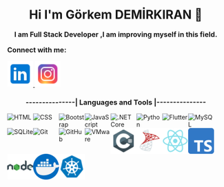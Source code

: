 

<!-- FONT AWESOME -->
<link rel="stylesheet" href="https://cdnjs.cloudflare.com/ajax/libs/font-awesome/6.7.2/css/all.min.css" integrity="sha512-Evv84Mr4kqVGRNSgIGL/F/aIDqQb7xQ2vcrdIwxfjThSH8CSR7PBEakCr51Ck+w+/U6swU2Im1vVX0SVk9ABhg==" crossorigin="anonymous" referrerpolicy="no-referrer" />
<!-- CCS -->
<link rel="stylesheet" href="style.css">




<!-- ______________________________________________________________ -->
<h1 style="text-align:center;">Hi  I'm Görkem DEMİRKIRAN 👋</h1> 
<!-- ______________________________________________________________ -->

<p style="font-size:16px; font-weight:bold; text-align:center;">
    I am Full Stack Developer ,I am improving myself in this field.
 </p>
<!-- ______________________________________________________________ -->
<p style="font-size:16px; font-weight:bold;">
    Connect with me:
 </p>
<!-- ______________________________________________________________ -->


<!-- ______________________________________________________________ -->
<!-- LinkedIn hesabım -->
<a href="www.linkedin.com/in/görkem-demirkiran-406ba720b/">
    <img src="icons/linkedIn.png" alt="linkedın" width="60" style="display: inline-block;">
</a>
<!-- ınstagram hesabım -->
<a href="https://www.instagram.com/gorkemdemrkrn">
    <img src="icons/instagram.png" alt="instagram" width="60" style="display: inline-block;">
</a>

<!-- ______________________________________________________________ -->

<p style="font-size:16px; font-weight:bold;">
    <h3 style="text-align:center; font-weight:bold" style="color:yellow;">
    ---------------|   Languages and Tools   |---------------
    </h3>
</p>

<div style="display: flex; flex-wrap: wrap;">
  <img src="https://cdn.simpleicons.org/html5/%23E34F26" alt="HTML" width="60">
  <img src="https://cdn.simpleicons.org/css3/%231572B6" alt="CSS" width="60">
  <img src="https://cdn.simpleicons.org/bootstrap/%23563D7C" alt="Bootstrap" width="60">
  <img src="https://cdn.simpleicons.org/javascript/%23F7DF1E" alt="JavaScript" width="60">
  <img src="https://cdn.simpleicons.org/dotnet/%23631983" alt=".NET Core" width="60">
  <img src="https://cdn.simpleicons.org/python/%233776AB" alt="Python" width="60">
  <img src="https://cdn.simpleicons.org/flutter/%2302569B" alt="Flutter" width="60">
  <img src="https://cdn.simpleicons.org/mysql/%234479A1" alt="MySQL" width="60">
  <img src="https://cdn.simpleicons.org/sqlite/%2307405E" alt="SQLite" width="60">
  <img src="https://cdn.simpleicons.org/git/%23F05032" alt="Git" width="60">
  <img src="https://cdn.simpleicons.org/github/%23181717" alt="GitHub" width="60">
  <img src="https://cdn.simpleicons.org/vmware/%23160F29" alt="VMware" width="60">
  <img src="icons/csharp.png" alt="C#" width="60">
  <img src="icons/mssql.png" alt="MSSQL" width="60">

  <img src="icons/reactnative.png" alt="React Native" width="60">
  <img src="icons/typescript.png" alt="MSSQL" width="60">
  <img src="icons/nodejs.png" alt="MSSQL" width="60">
  <img src="icons/docker.png" alt="MSSQL" width="60">
  <img src="icons/kubernetes.png" alt="MSSQL" width="60" style="color: #326CE5">
</div>

<!--
**GORKEMDEMIRKIRAN/GORKEMDEMIRKIRAN** is a ✨ _special_ ✨ repository because its `README.md` (this file) appears on your GitHub profile.

Here are some ideas to get you started:

- 🔭 I’m currently working on ...
- 🌱 I’m currently learning ...
- 👯 I’m looking to collaborate on ...
- 🤔 I’m looking for help with ...
- 💬 Ask me about ...
- 📫 How to reach me: ...
- 😄 Pronouns: ...
- ⚡ Fun fact: ...
-->
